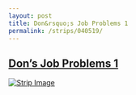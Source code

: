 ```yaml
---
layout: post
title: Don&rsquo;s Job Problems 1
permalink: /strips/040519/
---
```


## [Don&rsquo;s Job Problems 1](/strips/040519/)

<a href='../images/ph040519.gif'><img src='../images/ph040519.gif' alt='Strip Image' /></a>


<!-- include copyright-strip.html -->